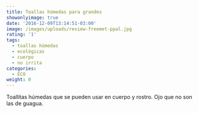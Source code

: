 ```yaml
---
title: Toallas húmedas para grandes
showonlyimage: true
date: '2016-12-09T13:14:51-03:00'
image: /images/uploads/review-freemet-ppal.jpg
rating: '1'
tags:
  - toallas húmedas
  - ecológicas
  - cuerpo
  - no irrita
categories:
  - ECO
weight: 0
---
```

Toallitas húmedas que se pueden usar en cuerpo y rostro. Ojo que no son las de guagua.

<!--more>

Me refiero a las de FreeMet, la misma marca del detergente que les mostré hace un tiempo y que es biodegradable. 

Lo interesante es que cuando las usas, impides que mercurio, plomo y arsénico del ambiente penetren tu piel. Usualmente recurrimos a este tipo de productos porque sirven para limpiarnos las manos, pero si su utilidad se amplía, se agradece por funcionalidad y porque se ahorra.

Sobre la calidad, las toallitas son gruesas y no por eso menos suaves, retiran bien la mugre de las manos (las usé post jardinereo), no las secan y no tienen aroma. No hay nada peor para nosotras que llevar nuestras manos opacas y casposas. Muy buenas. Bien @freemet_chile. #SOYprueboytecuento
